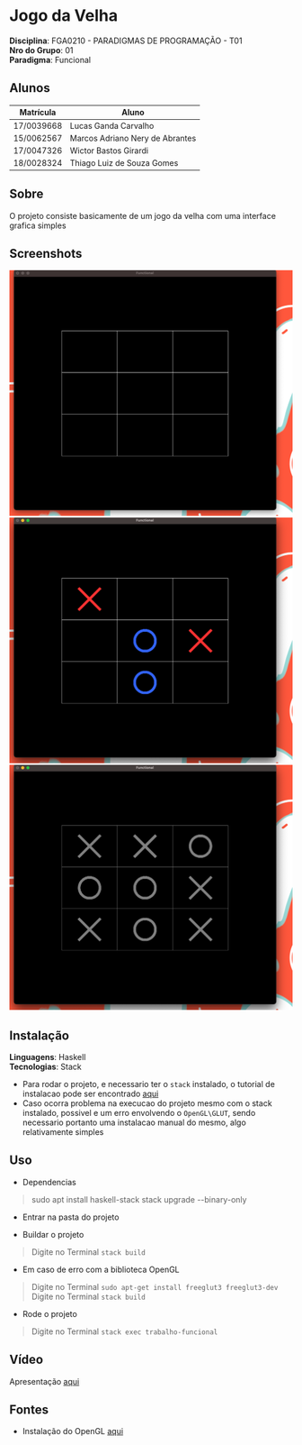 # Jogo da Velha

**Disciplina**: FGA0210 - PARADIGMAS DE PROGRAMAÇÃO - T01 <br>
**Nro do Grupo**: 01<br>
**Paradigma**: Funcional<br>

## Alunos
|Matrícula | Aluno |
| -- | -- |
| 17/0039668  |  Lucas Ganda Carvalho |
| 15/0062567  |  Marcos Adriano Nery de Abrantes |
| 17/0047326  |  Wictor Bastos Girardi |
| 18/0028324  |  Thiago Luiz de Souza Gomes |

## Sobre 
O projeto consiste basicamente de um jogo da velha com uma interface grafica simples

## Screenshots
![screenshot1](screenshots/image1.png)
![screenshot2](screenshots/image2.png)
![screenshot3](screenshots/image3.png)

## Instalação 
**Linguagens**: Haskell<br>
**Tecnologias**: Stack<br>


* Para rodar o projeto, e necessario ter o `stack` instalado,  o tutorial de instalacao pode ser encontrado [aqui](https://docs.haskellstack.org/en/stable/install_and_upgrade/)
* Caso ocorra problema na execucao do projeto mesmo com o stack instalado, possivel e um erro envolvendo o `OpenGL\GLUT`, sendo necessario portanto uma instalacao manual do mesmo, algo relativamente simples
## Uso 

* Dependencias
> sudo apt install haskell-stack
> stack upgrade --binary-only

* Entrar na pasta do projeto 

* Buildar o projeto 
> Digite no Terminal `stack build`

* Em caso de erro com a biblioteca OpenGL 
> Digite no Terminal `sudo apt-get install freeglut3 freeglut3-dev`
> Digite no Terminal `stack build`


* Rode o projeto
> Digite no Terminal `stack exec trabalho-funcional`

## Vídeo
Apresentação [aqui](https://github.com/UnBParadigmas2021-1/2021.1_G1_Funcional_JogoDaVelha/tree/master/video)

## Fontes
* Instalação do OpenGL [aqui](https://stackoverflow.com/questions/28518168/missing-c-library-gl-when-installing-gloss-specifically-the-openglraw-depe)
